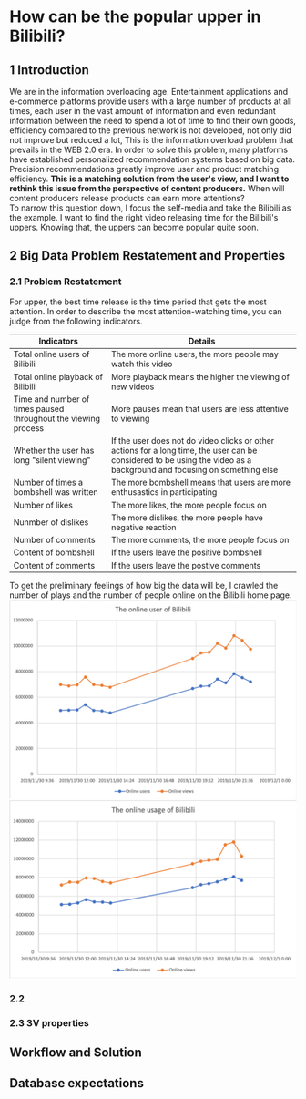 # How can be the popular upper in Bilibili?
## 1  Introduction 
We are in the information overloading age. Entertainment applications and e-commerce platforms provide users with a large number of products at all times, each user in the vast amount of information and even redundant information between the need to spend a lot of time to find their own goods, efficiency compared to the previous network is not developed, not only did not improve but reduced a lot, This is the information overload problem that prevails in the WEB 2.0 era. In order to solve this problem, many platforms have established personalized recommendation systems based on big data. Precision recommendations greatly improve user and product matching efficiency. **This is a matching solution from the user's view, and I want to rethink this issue from the perspective of content producers.** When will content producers release products can earn more attentions? <br>
To narrow this question down, I focus the self-media and take the Bilibili as the example. I want to find the right video releasing time for the Bilibili's uppers. Knowing that, the uppers can become popular quite soon. <br>
## 2  Big Data Problem Restatement and Properties
### 2.1 Problem Restatement
For upper, the best time release is the time period that gets the most attention. In order to describe the most attention-watching time, you can judge from the following indicators.  <br>

Indicators | Details
-|- 
Total online users of Bilibili | The more online users, the more people may watch this video 
Total online playback of Bilibili | More playback means the higher the viewing of new videos 
Time and number of times paused throughout the viewing process | More pauses mean that users are less attentive to viewing
Whether the user has long "silent viewing" | If the user does not do video clicks or other actions for a long time, the user can be considered to be using the video as a background and focusing on something else
Number of times a bombshell was written | The more bombshell means that users are more enthusastics in participating
Number of likes | The more likes, the more people focus on
Nunmber of dislikes | The more dislikes, the more people have negative reaction
Number of comments | The more comments, the more people focus on
Content of bombshell | If the users leave the positive bombshell
Content of comments | If the users leave the postive comments

To get the preliminary feelings of how big the data will be, I crawled the number of plays and the number of people online on the Bilibili home page.<br>
![onlineusers](https://github.com/WangJiajia-0901/Big-Data-Analysis/blob/master/online%20users.png)
![onlineusage](https://github.com/WangJiajia-0901/Big-Data-Analysis/blob/master/online%20usage.png)
### 2.2 
### 2.3 3V properties


## Workflow and Solution

## Database expectations

